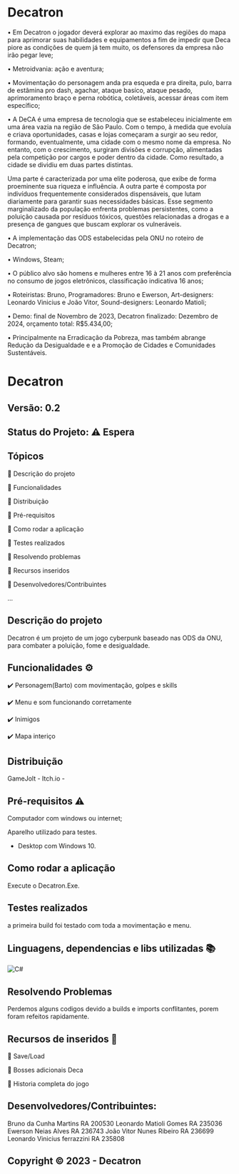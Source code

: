 # Decatron

• Em Decatron o jogador deverá explorar ao maximo das regiões do mapa para aprimorar suas habilidades e equipamentos a fim de impedir que Deca piore as condições de quem já tem muito, os defensores da empresa não irão pegar leve;

• Metroidvania: ação e aventura;

• Movimentação do personagem anda pra esqueda e pra direita, pulo, barra de estâmina pro dash, agachar, ataque basíco, ataque pesado, aprimoramento braço e perna robótica, coletáveis, acessar áreas com item específico;

•  A DeCA é uma empresa de tecnologia que se estabeleceu inicialmente em uma área vazia na região de São Paulo. Com o tempo, à medida que evoluía e criava oportunidades, casas e lojas começaram a surgir ao seu redor, formando, eventualmente, uma cidade com o mesmo nome da empresa. No entanto, com o crescimento, surgiram divisões e corrupção, alimentadas pela competição por cargos e poder dentro da cidade. Como resultado, a cidade se dividiu em duas partes distintas.

Uma parte é caracterizada por uma elite poderosa, que exibe de forma proeminente sua riqueza e influência. A outra parte é composta por indivíduos frequentemente considerados dispensáveis, que lutam diariamente para garantir suas necessidades básicas. Esse segmento marginalizado da população enfrenta problemas persistentes, como a poluição causada por resíduos tóxicos, questões relacionadas a drogas e a presença de gangues que buscam explorar os vulneráveis.

• A implementação das ODS estabelecidas pela ONU no roteiro de Decatron;

• Windows, Steam;

• O público alvo são homens e mulheres entre 16 à 21 anos com preferência no consumo de jogos eletrônicos, classificação indicativa 16 anos;

• Roteiristas: Bruno, Programadores: Bruno e Ewerson, Art-designers: Leonardo Vinicius e João Vitor, Sound-designers: Leonardo Matioli;

• Demo: final de Novembro de 2023, Decatron finalizado: Dezembro de 2024, orçamento total: R$5.434,00​;

• Principalmente na Erradicação da Pobreza, mas também abrange Redução da Desigualdade e e a Promoção de Cidades e Comunidades Sustentáveis.

# Decatron 
## Versão: 0.2
## Status do Projeto: ⚠️ Espera 

## Tópicos
🔹 Descrição do projeto 

🔹 Funcionalidades

🔹 Distribuição

🔹 Pré-requisitos

🔹 Como rodar a aplicação

🔹 Testes realizados

🔹 Resolvendo problemas

🔹 Recursos inseridos 

🔹 Desenvolvedores/Contribuintes

...

## Descrição do projeto
Decatron é um projeto de um jogo cyberpunk baseado nas ODS da ONU, para combater a poluição, fome e desigualdade.

## Funcionalidades ⚙️
✔️ Personagem(Barto) com movimentação, golpes e skills

✔️ Menu e som funcionando corretamente

✔️ Inimigos

✔️ Mapa interiço

## Distribuição
GameJolt - 
Itch.io - 

## Pré-requisitos ⚠️    
Computador com windows ou internet; 

Aparelho utilizado para testes.
- Desktop com Windows 10.

## Como rodar a aplicação 
Execute o Decatron.Exe.

## Testes realizados
a primeira build foi testado com toda a movimentação e menu.


## Linguagens, dependencias e libs utilizadas 📚
![C#](https://img.shields.io/badge/C%23-239120?style=for-the-badge&logo=c-sharp&logoColor=white)


## Resolvendo Problemas 
Perdemos alguns codigos devido a builds e imports conflitantes, porem foram refeitos rapidamente.

## Recursos de inseridos 🧰

📝 Save/Load

📝 Bosses adicionais Deca

📝 Historia completa do jogo

## Desenvolvedores/Contribuintes:
Bruno da Cunha Martins RA 200530
Leonardo Matioli Gomes RA 235036
Ewerson Neias Alves  RA 236743
João Vitor Nunes Ribeiro RA 236699
Leonardo Vinicius ferrazzini RA 235808

## Copyright ©️ 2023 - Decatron
